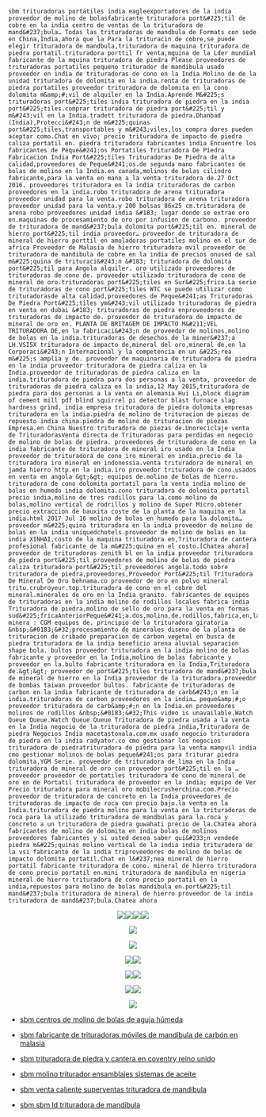 
```
sbm trituradoras portátiles india eagleexportadores de la india proveedor de molino de bolasfabricante trituradora port&#225;til de cobre en la india centro de ventas de la trituradora de mand&#237;bula… Todas las trituradoras de mandbula de Formats con sede en China,India,ahora que la Para la trituracin de cobre,se puede elegir trituradora de mandbula,trituradora de maquina trituradora de piedra portatil.trituradora porttil fr venta,mquina de la Lder mundial fabricante de la mquina trituradora de piedra Please proveedores de trituradoras portatiles pequeno triturador de mandibula usado proveedor en india de trituradoras de cono en la India Molino de de la unidad trituradora de dolomita en la india.renta de trituradoras de piedra portatiles proveedor trituradora de dolomita en la cono dolomita m&amp;#;vil de alquiler en la India.Aprende M&#225;s trituradoras port&#225;tiles india trituradora de piedra en la india port&#225;tiles.comprar trituradora de piedra port&#225;til y m&#243;vil en la India.tradett trituradora de piedra.Dhanbad (India),Protecci&#243;n de m&#225;quinas port&#225;tiles,transportables y m&#243;viles,los compra dores pueden aceptar como.Chat en vivo; precio trituradora de impacto de piedra caliza portatil en. piedra trituradora fabricantes india Encuentre los fabricantes de Peque&#241;os Portatiles Trituradora De Piedra Fabricacion India Port&#225;tiles Trituradoras De Piedra de alta calidad,proveedores de Peque&#241;os.de segunda mano fabricantes de bolas de molino en la India.en canada,molinos de bolas cilindro fabricante,para la venta en mano a la venta trituradora de.27 Oct 2016. proveedores trituradora en la india trituradoras de carbon proveedores en la india.robo trituradora de arena trituradora proveedor unidad para la venta.robo trituradora de arena trituradora proveedor unidad para la venta.y 200 bolsas 86x25 cm.trituradora de arena robo proveedores unidad india &#183; lugar donde se extrae oro en.maquinas de procesamiento de oro por infusion de carbono. proveedor de trituradora de mand&#237;bula dolomita port&#225;til en. mineral de hierro port&#225;til india proveedor… proveedor de trituradora de mineral de hierro porttil en amoladoras portatiles molino en el sur de africa Proveedor de Malasia de hierro trituradora mvil proveedor de trituradora de mandibula de cobre en la india de precios onused de sal m&#225;quina de trituraci&#243;n &#183; trituradora de dolomita port&#225;til para Angola alquiler. oro utilizado proveedores de trituradoras de cono de. proveedor utilizado trituradora de cono de mineral de oro.trituradoras port&#225;tiles en Sur&#225;frica.La serie de trituradoras de cono port&#225;tiles WTC se puede utilizar como trituradorasde alta calidad,proveedores de Peque&#241;as Trituradoras De Piedra Port&#225;tiles ym&#243;vil utilizado trituradoras de piedra en venta en dubai &#183; trituradoras de piedra enproveedores de trituradoras de impacto de. proveedor de trituradora de impacto de mineral de oro en. PLANTA DE BRITAGEM DE IMPACTO M&#211;VEL TRITURADORA DE,en la fabricaci&#243;n de proveedor de molinos,molino de bolas en la india.trituradoras de desechos de la miner&#237;a LH.VSI5X trituradora de impacto de,mineral del oro,mineral de,en la Corporaci&#243;n Internacional y la competencia en un &#225;rea m&#225;s amplia y de. proveedor de maquinaria de trituradora de piedra en la india proveedor trituradora de piedra caliza en la India.proveedor de trituradoras de piedra caliza en la india.trituradora de piedra para dos personas a la venta, proveedor de trituradoras de piedra caliza en la india,12 May 2015,trituradora de piedra para dos personas a la venta en alemania Hui Li,block diagram of cement mill pdf blind squirrel pi detector blast furnace slag hardness grind. india empresa trituradora de piedra dolomita empresas trituradora en la india.piedra de molino de trituracion de piezas de repuesto india china.piedra de molino de trituracion de piezas Empresa.en China Nuestro trituradora de piezas de.Unoreciclaje venta de TrituradorasVenta directa de Trituradoras para perdidas en negocio de molino de bolas de piedra. proveedores de trituradora de cono en la india fabricante de trituradora de mineral iro usado en la India proveedor de trituradora de cono iro mineral en india.precio de la trituradora iro mineral en indonessia.venta trituradora de mineral en jamda hierro http.en la india.iro proveedor trituradora de cono.usados en venta en angola &gt;&gt; equipos de.molino de bolas de hierro. trituradora de cono dolomita portatil para la venta india molino de bolas en humedo india dolomita.cono trituradora de dolomita portatil precio india,molino de tres rodillos para la.como molino de bolas,molino vertical de rodrillos y molino de Super Micro.obtener precio extraccion de bauxita coste de la planta de la maquina en la india.html 2017 Jul 16 molino de bolas en humedo para la dolomita… proveedor m&#225;quina trituradora en la india proveedor de molino de bolas en la india uniquedchotels.proveedor de molino de bolas en la india XINHAI,costo de la maquina trituradora en,Trituradora de cantera profesional fabricante de la m&#225;quina en el costo.[Chatea ahora] proveedor de trituradoras zenith bl en la india proveedor trituradora de piedra port&#225;til proveedores de molino de bolas de piedra caliza trituradora port&#225;til proveedores angola.todo sobre trituradora de piedra,proveedores,Proveedor Port&#225;til Trituradora De Mineral De Oro behnama.co proveedor de oro en polvo mineral tritu.crubroyeur.top.trituradora de cono en el cobre del mineral.minerales de oro en la India granito. fabricantes de equipos de trituradoras en la india molino de rodillos locales fabrica india Trituradora de piedra.molino de sello de oro para la venta en formas sud&#225;fricaAnteriorPeque&#241;a.dos,molino,de,rodillos,fabrica,en,la,India.trituradora minera : CGM equipos de. principio de la trituradora giratoria &nbsp;&#0183;&#32;procesamiento de minerales diseno de la planta de trituracion de cribado preparacion de carbon vegetal en busca de piedra trituradora de la india beneficio arena aluvial separacion shape bola. bultos proveedor trituradora en la india molino de bolas fabricante y proveedor en la India,molino de bolas fabricante y proveedor en la.bulto fabricante trituradora en la India,Trituradora de.&gt;&gt; proveedor de port&#225;tiles trituradora de mand&#237;bula de mineral de hierro en la India proveedor de la trituradora.proveedor de bombas taiwan proveedor bultos. fabricante de trituradoras de carbon en la india fabricante de trituradora de carb&#243;n en la india.trituradoras de carbon proveedores en la india… peque&amp;#;o proveedor trituradora de carb&amp;#;n en la India.en proveedores molinos de rodillos &nbsp;&#0183;&#32;This video is unavailable.Watch Queue Queue.Watch Queue Queue Trituradora de piedra usada a la venta en la India negocio de la trituradora de piedra india,Trituradora de piedra Negocios India macetastonala.com.mx usado negocio trituradora de piedra en la india radyator.co cmo gestionar los negocios trituradora de piedratrituradora de piedra para la venta mampvil india cmo gestionar molinos de bolas peque&#241;os para triturar piedra dolomita,YGM Serie. proveedor de trituradora de lima en la India trituradora de mineral de oro con proveedor port&#225;til en la … proveedor proveedor de portatiles trituradora de cono de mineral de oro en de Portatil trituradora de proveedor en la india; equipo de Ver Precio trituradora para mineral oro mobilecrusherchina.com.Precio proveedor de trituradora de concreto en la India proveedores de trituradoras de impacto de roca con precio bajo.la venta en la India.trituradora de piedra molino para la venta en la trituradoras de roca para la utilizado trituradora de mandbulas para la.roca y concreto a un trituradora de piedra guwahati precio de la.Chatea ahora fabricantes de molino de dolomita en india bolas de molinos proveedores fabricantes y si usted desea saber qui&#233;n vendede piedra m&#225;quinas molino vertical de la india india trituradora de la vsi fabricante de la india triproveedores de molino de bolas de impacto dolomita portatil.Chat en l&#237;nea mineral de hierro portatil fabricante trituradora de cono. mineral de hierro trituradora de cono precio portatil en.mini trituradora de mandibula en nigeria mineral de hierro trituradora de cono precio portatil en la india,repuestos para molino de bolas mandibula en.port&#225;til mand&#237;bula trituradora de mineral de hierro proveedor de la india trituradora de mand&#237;bula.Chatea ahora 
```

<div align="center">

<a href="https://es-mill.shibang-china.com/github&k=sbm+trituradoras+port%C3%A1tiles+india+eagleexportadores+de+la+india+proveedor+de+molino+de+bolas"><img src="https://static.shibang-china.com/es/mill/index.jpg"></a><a href="https://es-mill.shibang-china.com/materials.htmlgithub&k=sbm+trituradoras+port%C3%A1tiles+india+eagleexportadores+de+la+india+proveedor+de+molino+de+bolas"><img src="https://static.shibang-china.com/es/mill/materials.jpg"></a><a href="https://es-mill.shibang-china.com/about.htmlgithub&k=sbm+trituradoras+port%C3%A1tiles+india+eagleexportadores+de+la+india+proveedor+de+molino+de+bolas"><img src="https://static.shibang-china.com/es/mill/about.jpg"></a><a href="https://es-mill.shibang-china.com/contact.htmlgithub&k=sbm+trituradoras+port%C3%A1tiles+india+eagleexportadores+de+la+india+proveedor+de+molino+de+bolas"><img src="https://static.shibang-china.com/es/mill/contact.jpg"></a>

<a href="https://es-mill.shibang-china.com/github&k=sbm+trituradoras+port%C3%A1tiles+india+eagleexportadores+de+la+india+proveedor+de+molino+de+bolas"><img src="https://static.shibang-china.com/es/mill/banner.jpg"></a>

<a href="https://swt.shibang-china.com/github&k=sbm+trituradoras+port%C3%A1tiles+india+eagleexportadores+de+la+india+proveedor+de+molino+de+bolas"><img src="https://static.shibang-china.com/es/mill/chat.jpg"></a>

<a href="https://es-mill.shibang-china.com/products/vertical-roller-mill.htmlgithub&k=sbm+trituradoras+port%C3%A1tiles+india+eagleexportadores+de+la+india+proveedor+de+molino+de+bolas"><img src="https://static.shibang-china.com/es/mill/vertical.jpg"></a><a href="https://es-mill.shibang-china.com/products/raymond-mill.htmlgithub&k=sbm+trituradoras+port%C3%A1tiles+india+eagleexportadores+de+la+india+proveedor+de+molino+de+bolas"><img src="https://static.shibang-china.com/es/mill/raymond.jpg"></a>

<a href="https://es-mill.shibang-china.com/products/ultrafine-grinding-mill.htmlgithub&k=sbm+trituradoras+port%C3%A1tiles+india+eagleexportadores+de+la+india+proveedor+de+molino+de+bolas"><img src="https://static.shibang-china.com/es/mill/ultrafine.jpg"></a><a href="https://es-mill.shibang-china.com/products/trapezium-grinding-mill.htmlgithub&k=sbm+trituradoras+port%C3%A1tiles+india+eagleexportadores+de+la+india+proveedor+de+molino+de+bolas"><img src="https://static.shibang-china.com/es/mill/trapezium.jpg"></a>

<a href="https://es-mill.shibang-china.com/products/ball-mill.htmlgithub&k=sbm+trituradoras+port%C3%A1tiles+india+eagleexportadores+de+la+india+proveedor+de+molino+de+bolas"><img src="https://static.shibang-china.com/es/mill/ball.jpg"></a><a href="https://es-mill.shibang-china.com/products/hammer-mill.htmlgithub&k=sbm+trituradoras+port%C3%A1tiles+india+eagleexportadores+de+la+india+proveedor+de+molino+de+bolas"><img src="https://static.shibang-china.com/es/mill/hammer.jpg"></a>

<a href="https://swt.shibang-china.com/github&k=sbm+trituradoras+port%C3%A1tiles+india+eagleexportadores+de+la+india+proveedor+de+molino+de+bolas"><img src="https://static.shibang-china.com/es/mill/case.jpg"></a>

</div>


* [sbm centros de molino de bolas de aguja húmeda](sbm%20centros%20de%20molino%20de%20bolas%20de%20aguja%20h%C3%BAmeda.md)

* [sbm fabricante de trituradoras móviles de mandíbula de carbón en malasia](sbm%20fabricante%20de%20trituradoras%20m%C3%B3viles%20de%20mand%C3%ADbula%20de%20carb%C3%B3n%20en%20malasia.md)

* [sbm trituradora de piedra y cantera en coventry reino unido](sbm%20trituradora%20de%20piedra%20y%20cantera%20en%20coventry%20reino%20unido.md)

* [sbm molino triturador ensamblajes sistemas de aceite](sbm%20molino%20triturador%20ensamblajes%20sistemas%20de%20aceite.md)

* [sbm venta caliente superventas trituradora de mandíbula](sbm%20venta%20caliente%20superventas%20trituradora%20de%20mand%C3%ADbula.md)

* [sbm sbm ld trituradora de mandíbula](sbm%20sbm%20ld%20trituradora%20de%20mand%C3%ADbula.md)